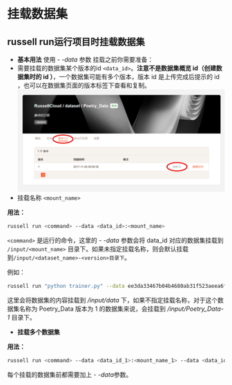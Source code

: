 # 挂载数据集

## russell run运行项目时挂载数据集

* **基本用法**
 使用 *- -data* 参数
 挂载之前你需要准备：
 * 需要挂载的数据集某个版本的id `<data_id>`。**注意不是数据集概览 id（创建数据集时的 id ）**，一个数据集可能有多个版本，版本 id 是上传完成后提示的 id ，也可以在数据集页面的版本标签下查看和复制。
 ![网页查看和复制数据集版本id](/asserts/img/dataset_mount_id1.png)
 * 挂载名称 `<mount_name>`

 **用法：**
 ```bash
 russell run <command> --data <data_id>:<mount_name>
 ```
 `<command>` 是运行的命令，这里的 *- -data* 参数会将 data_id 对应的数据集挂载到 `/input/<mount_name>` 目录下。如果未指定挂载名称，则会默认挂载到`/input/<dataset_name>-<version>目录下`。

 例如：
 ```bash
 russell run "python trainer.py" --data ee3da33467b04b4680ab31f523aeea6f:data
 ```
 这里会将数据集的内容挂载到 */input/data* 下，如果不指定挂载名称，对于这个数据集名称为 Poetry_Data 版本为 1 的数据集来说，会挂载到 */input/Poetry_Data-1* 目录下。

* **挂载多个数据集**

 **用法：**
 ```bash
 russell run <command> --data <data_id_1>:<mount_name_1> --data <data_id_2>:<mount_name_2> ......
 ```
 每个挂载的数据集前都需要加上 *- -data*参数。